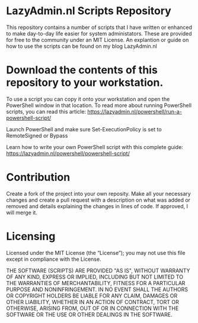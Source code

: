 LazyAdmin.nl Scripts Repository
================

This repository contains a number of scripts that I have written or enhanced to make day-to-day life easier for system administators. These are provided for free to the community under an MIT License. An explantion or guide on how to use the scripts can be found on my blog LazyAdmin.nl

# Download the contents of this repository to your workstation.
To use a script you can copy it onto your workstation and open the PowerShell window in that location. To read more about running PowerShell scripts, you can read this article: https://lazyadmin.nl/powershell/run-a-powershell-script/

Launch PowerShell and make sure Set-ExecutionPolicy is set to RemoteSigned or Bypass

Learn how to write your own PowerShell script with this complete guide: https://lazyadmin.nl/powershell/powershell-script/

# Contribution
Create a fork of the project into your own reposity. Make all your necessary changes and create a pull request with a description on what was added or removed and details explaining the changes in lines of code. If approved, I will merge it.

# Licensing
Licensed under the MIT License (the “License”); you may not use this file except in compliance with the License. 

THE SOFTWARE (SCRIPTS) ARE PROVIDED "AS IS", WITHOUT WARRANTY OF ANY KIND, EXPRESS OR IMPLIED, INCLUDING BUT NOT LIMITED TO THE WARRANTIES OF MERCHANTABILITY, FITNESS FOR A PARTICULAR PURPOSE AND NONINFRINGEMENT. IN NO EVENT SHALL THE AUTHORS OR COPYRIGHT HOLDERS BE LIABLE FOR ANY CLAIM, DAMAGES OR OTHER LIABILITY, WHETHER IN AN ACTION OF CONTRACT, TORT OR OTHERWISE, ARISING FROM,
OUT OF OR IN CONNECTION WITH THE SOFTWARE OR THE USE OR OTHER DEALINGS IN THE SOFTWARE.

